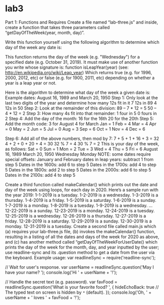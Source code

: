 # lab3

Part 1: Functions and Requires
Create a file named “lab-three.js” and inside, create a function that takes three parameters called “getDayOfTheWeek(year, month, day)”.
 
Write this function yourself using the following algorithm to determine which day of the week any date is:
 
This function returns the day of the week (e.g. "Wednesday") for a specified date (e.g. October 31, 2019).
It must make use of another function you write whose signature is:
function isLeapYear(year) (see: http://en.wikipedia.org/wiki/Leap_year)
Which returns true (e.g. for 1996, 2000, 2012, etc) or false (e.g. for 1900, 2011, etc) depending on whether a year is a leap year or not.
 

Here is the algorithm to determine what day of the week a given date is:
Example dates:   	August 16, 1989 	and 	March 20, 1950
Step 1:       	Only look at the last two digits of the year and determine how many 12s fit in it
                                	7 12s in 89	                    	4 12s in 50
Step 2:       	Look at the remainder of this division:
                                	89 – 7 * 12 = 5                 	50 – 4 * 12 = 2
Step 3:       	How many 4s fit into that remainder:
                                	1 four in 5 	                    	0 fours in 2
Step 4:       	Add the day of the month:
                                	16 for the 16th                 	20 for the 20th
Step 5:       	Add the month code:
                                	3 for August                     	4 for March
Jan  	= 1
Feb 	= 4
Mar    = 4
Apr 	= 0
May    = 2
Jun  	= 5
Jul   	= 0
Aug 	= 3
Sep 	= 6
Oct 	= 1
Nov    = 4
Dec 	= 6
 

Step 6:       	Add all of the above numbers, then mod by 7:
                                	7 + 5 + 1 + 16 + 3 = 32   	4 + 2 + 0 + 20 + 4 = 30
                                	32 % 7 = 4 	                    	30 % 7 = 2
This is your day of the week, as follows:
Sat = 0
Sun = 1
Mon = 2
Tue = 3
Wed = 4
Thu = 5
Fri = 6
August 16, 1989             	March 20, 1950
        	Wednesday                     	Monday
NOTE: some dates require special offsets:
January and February dates in leap years: subtract 1 from step 5
Dates in the 1600s: add 6 to step 5
Dates in the 1700s: add 4 to step 5
Dates in the 1800s: add 2 to step 5
Dates in the 2000s: add 6 to step 5
Dates in the 2100s: add 4 to step 5
 
Create a third function called makeCalendar() which prints out the date and day of the week using loops, for each day in 2020. Here’s a sample run with the year 2019:
1-1-2019 is a tuesday.
1-2-2019 is a wednesday.
1-3-2019 is a thursday.
1-4-2019 is a friday.
1-5-2019 is a saturday.
1-6-2019 is a sunday.
1-7-2019 is a monday.
1-8-2019 is a tuesday.
1-9-2019 is a wednesday.
…
12-22-2019 is a sunday.
12-23-2019 is a monday.
12-24-2019 is a tuesday.
12-25-2019 is a wednesday.
12-26-2019 is a thursday.
12-27-2019 is a friday.
12-28-2019 is a saturday.
12-29-2019 is a sunday.
12-30-2019 is a monday.
12-31-2019 is a tuesday.
Create a second file called main.js which (a) requires your lab-three.js file, (b) invokes the makeCalendar() function, resulting in a listing of all the dates and days of the week for 2020 as above, and (c) has another method called “getDayOfTheWeekForUserDate() which prints the day of the week for the month, day, and year inputted by the user; use readline-sync and its .question method to get a date from the user via the keyboard. Example usage:
var readlineSync = require('readline-sync');
 
// Wait for user's response.
var userName = readlineSync.question('May I have your name? ');
console.log('Hi ' + userName + '!');
 
// Handle the secret text (e.g. password).
var favFood = readlineSync.question('What is your favorite food? ', {
  hideEchoBack: true // The typed text on screen is hidden by `*` (default).
});
console.log('Oh, ' + userName + ' loves ' + favFood + '!');
 


